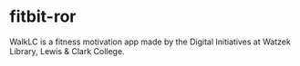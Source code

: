 # fitbit-ror

WalkLC is a fitness motivation app made by the Digital Initiatives at Watzek Library, Lewis & Clark College.
